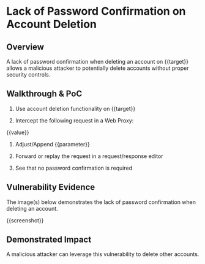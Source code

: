 # Lack of Password Confirmation on Account Deletion

## Overview

<!--
Provide a 1-2 sentence description - see http://cveproject.github.io/docs/content/key-details-phrasing.pdf for tips

This format is a good guide:
[VULNTYPE] in [COMPONENT] in [APPLICATION] allows [ATTACKER] to [IMPACT] via [VECTOR] 
-->

A lack of password confirmation when deleting an account on {{target}} allows a malicious attacker to potentially delete accounts without proper security controls.

## Walkthrough & PoC

<!--
Provide a step-by-step walkthrough on how to access the vulnerable injection point, and how to exploit the vulnerability.

Adding a dot-pointed walkthrough with relevant screenshots will speed triage time and result in faster rewards!
-->

1. Use account deletion functionality on {{target}} 

1. Intercept the following request in a Web Proxy:

{{value}}

1. Adjust/Append {{parameter}} 

1. Forward or replay the request in a request/response editor

1. See that no password confirmation is required

## Vulnerability Evidence

<!--
Your submission MUST include evidence of the vulnerability and not be theoretical in nature.
-->

The image(s) below demonstrates the lack of password confirmation when deleting an account.

{{screenshot}}

## Demonstrated Impact

<!--
Provide a full Proof of Concept here.
--> 

A malicious attacker can leverage this vulnerability to delete other accounts. 

